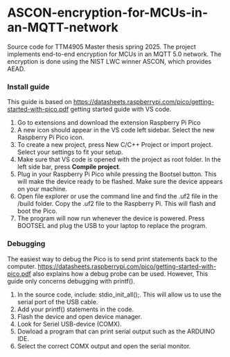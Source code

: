 # ASCON-encryption-for-MCUs-in-an-MQTT-network
Source code for TTM4905 Master thesis spring 2025. The project implements end-to-end encryption for MCUs in an MQTT 5.0 network. The encryption is done using the NIST LWC winner ASCON, which provides AEAD. 


### Install guide

This guide is based on https://datasheets.raspberrypi.com/pico/getting-started-with-pico.pdf getting started guide with VS code. 

1. Go to extensions and download the extension Raspberry Pi Pico
2. A new icon should appear in the VS code left sidebar. Select the new Raspberry Pi Pico icon.
3. To create a new project, press New C/C++ Project or import project. Select your settings to fit your setup.
4. Make sure that VS code is opened with the project as root folder. In the left side bar, press **Compile project**.
5. Plug in your Raspberry Pi Pico while pressing the Bootsel button. This will make the device ready to be flashed. Make sure the device appears on your machine. 
6. Open file explorer or use the command line and find the .uf2 file in the /build folder. Copy the .uf2 file to the Raspberry Pi. This will flash and boot the Pico.
7. The program will now run whenever the device is powered. Press BOOTSEL and plug the USB to your laptop to replace the program. 

### Debugging

The easiest way to debug the Pico is to send print statements back to the computer. https://datasheets.raspberrypi.com/pico/getting-started-with-pico.pdf also explains how a debug probe can be used. However, This guide only concerns debugging with printf().


1. In the source code, include: stdio_init_all();. This will allow us to use the serial port of the USB cable. 
2. Add your printf() statements in the code. 
3. Flash the device and open device manager.
4. Look for Seriel USB-device (COMX).
5. Dowload a program that can print serial output such as the ARDUINO IDE.
6. Select the correct COMX output and open the serial monitor. 